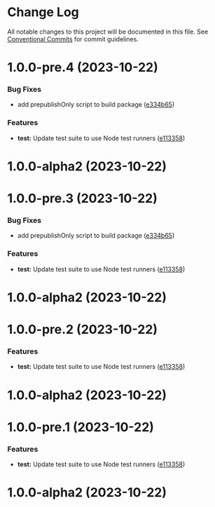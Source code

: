 # Change Log

All notable changes to this project will be documented in this file.
See [Conventional Commits](https://conventionalcommits.org) for commit guidelines.

# 1.0.0-pre.4 (2023-10-22)

### Bug Fixes

- add prepublishOnly script to build package ([e334b65](https://github.com/robere2/starboard/commit/e334b65f9ceba3ba916f9885ea1908a55fc7fa4d))

### Features

- **test:** Update test suite to use Node test runners ([e113358](https://github.com/robere2/starboard/commit/e1133581e244d4c1fc4ad562496be4af5e924f98))

# 1.0.0-alpha2 (2023-10-22)

# 1.0.0-pre.3 (2023-10-22)

### Bug Fixes

- add prepublishOnly script to build package ([e334b65](https://github.com/robere2/starboard/commit/e334b65f9ceba3ba916f9885ea1908a55fc7fa4d))

### Features

- **test:** Update test suite to use Node test runners ([e113358](https://github.com/robere2/starboard/commit/e1133581e244d4c1fc4ad562496be4af5e924f98))

# 1.0.0-alpha2 (2023-10-22)

# 1.0.0-pre.2 (2023-10-22)

### Features

- **test:** Update test suite to use Node test runners ([e113358](https://github.com/robere2/starboard/commit/e1133581e244d4c1fc4ad562496be4af5e924f98))

# 1.0.0-alpha2 (2023-10-22)

# 1.0.0-pre.1 (2023-10-22)

### Features

- **test:** Update test suite to use Node test runners ([e113358](https://github.com/robere2/starboard/commit/e1133581e244d4c1fc4ad562496be4af5e924f98))

# 1.0.0-alpha2 (2023-10-22)
